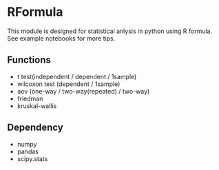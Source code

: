 # RFormula

This module is designed for statistical anlysis in python using R formula. See example notebooks for more tips.

## Functions

+ t test(independent / dependent / 1sample)
+ wilcoxon test (dependent / 1sample)
+ aov (one-way / two-way(repeated) / two-way)
+ friedman
+ kruskal-wallis

## Dependency

+ numpy
+ pandas
+ scipy.stats